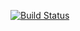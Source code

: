 [![Build Status](https://travis-ci.com/RomanAgeev/ParallelContext.svg?branch=master)](https://travis-ci.com/RomanAgeev/ParallelContext)
